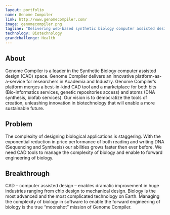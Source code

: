 ```yaml
---
layout: portfolio
name: Genome Compiler
link: http://www.genomecompiler.com/
image: genomecompiler.png
tagline: "Delivering web-based synthetic biology computer assisted design (CAD)."
technology: Biotechnology
grandchallenge: Health
---
```

## About

Genome Compiler is a leader in the Synthetic Biology computer assisted design (CAD) space. Genome Complier delivers an innovative platform-as-a-service for researchers in Academia and Industry. Genome Compiler’s platform merges a best-in-kind CAD tool and a marketplace for both bits (Bio-informatics services, genetic repositories access) and atoms (DNA synthesis, biofab services). Our vision is to democratize the tools of creation, unleashing innovation in biotechnology that will enable a more sustainable future.

## Problem

The complexity of designing biological applications is staggering. With the exponential reduction in price performance of both reading and writing DNA (Sequencing and Synthesis) our abilities grows faster then ever before. We need CAD tools to manage the complexity of biology and enable to forward engineering of biology.

## Breakthrough

CAD – computer assisted design – enables dramatic improvement in huge industries ranging from chip design to mechanical design. Biology is the most advanced and the most complicated technology on Earth. Managing the complexity of biology in software to enable the forward engineering of biology is the true “moonshot” mission of Genome Compiler.